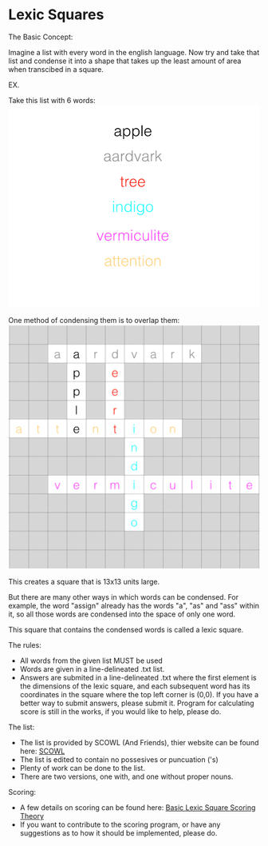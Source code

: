# Lexic Squares

The Basic Concept:

Imagine a list with every word in the english language. Now try and take that list and condense it into a shape that takes up the least amount of area when transcibed in a square.

EX.

Take this list with 6 words:
![alt tag](https://raw.githubusercontent.com/eriknakamura/lexicsquares/master/wordListImg.png)

One method of condensing them is to overlap them:
![alt tag](https://raw.githubusercontent.com/eriknakamura/lexicsquares/master/lexicsquares_example.png)

This creates a square that is 13x13 units large.

But there are many other ways in which words can be condensed. For example, the word "assign" already has the words "a", "as" and "ass" within it, so all those words are condensed into the space of only one word.

This square that contains the condensed words is called a lexic square. 

The rules:

- All words from the given list MUST be used
- Words are given in a line-delineated .txt list.
- Answers are submited in a line-delineated .txt where the first element is the dimensions of the lexic square, and each subsequent word has its coordinates in the square where the top left corner is (0,0). If you have a better way to submit answers, please submit it. Program for calculating score is still in the works, if you would like to help, please do.

The list:
- The list is provided by SCOWL (And Friends), thier website can be found here: [SCOWL]
- The list is edited to contain no possesives or puncuation ('s)
- Plenty of work can be done to the list. 
- There are two versions, one with, and one without proper nouns. 

Scoring:
- A few details on scoring can be found here: [Basic Lexic Square Scoring Theory]
- If you want to contribute to the scoring program, or have any suggestions as to how it should be implemented, please do. 


[SCOWL]: http://wordlist.aspell.net/
[Basic Lexic Square Scoring Theory]: https://github.com/eriknakamura/lexicsquares/blob/master/LexicSquareScoring.pdf
